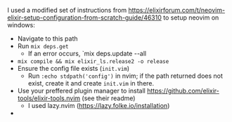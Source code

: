 I used a modified set of instructions from https://elixirforum.com/t/neovim-elixir-setup-configuration-from-scratch-guide/46310 to setup neovim on windows:
- Navigate to this path
- Run `mix deps.get`
	- If an error occurs, `mix deps.update --all
- `mix compile && mix elixir_ls.release2 -o release`
- Ensure the config file exists (`init.vim`)
	- Run `:echo stdpath('config')` in nvim; if the path returned does not exist, create it and create `init.vim` in there.
- Use your preffered plugin manager to install https://github.com/elixir-tools/elixir-tools.nvim (see their readme)
	- I used lazy.nvim (https://lazy.folke.io/installation)
- 